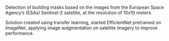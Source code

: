 Detection of building masks based on the images from the European Space Agency’s (ESAs) Sentinel-2 satellite, at the resolution of 10x10 meters.

Solution created using transfer learning, started EfficientNet pretrained on ImageNet, applying image autgmentation on satellite imagery to improve performance. 
